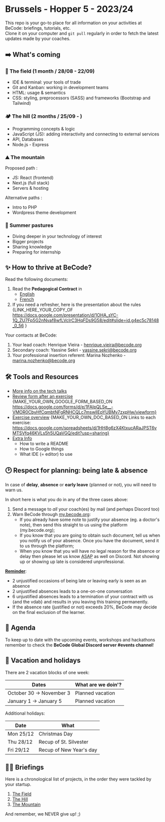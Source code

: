 # Brussels - Hopper 5 - 2023/24

This repo is your go-to place for all information on your activities at BeCode: briefings, tutorials, etc.  
Clone it on your computer and `git pull` regularly in order to fetch the latest updates made by your coaches.

## ➡️ What's coming

### 🌱 The field (1 month / 28/08 - 22/09)

- IDE & terminal: your tools of trade
- Git and Kanban: working in development teams
- HTML: usage & semantics
- CSS: styling, preprocessors (SASS) and frameworks (Bootstrap and Tailwind)

### 🏕️ The hill (2 months / 25/09 - )

- Programming concepts & logic
- JavaScript (JS): adding interactivity and connecting to external services
- API, Databases
- Node.js - Express

### ⛰️ The mountain

Proposed path :

- JS: React (frontend)
- Next.js (full stack)
- Servers & hosting

Alternative paths :

- Intro to PHP
- Wordpress theme development

### 🚠 Summer pastures

- Diving deeper in your technology of interest
- Bigger projects
- Sharing knowledge
- Preparing for internship

## ✨ How to thrive at BeCode?

Read the following documents:

1. Read the **Pedagogical Contract** in
   - [English](https://github.com/becodeorg/BeCode/blob/master/educationalcontract.md)
   - [French](https://github.com/becodeorg/BeCode/blob/master/contratpedagogique.md)
2. If you need a refresher, here is the presentation about the rules {LINK_HERE_YOUR_COPY_OF https://docs.google.com/presentation/d/1OHA_sYC-1Q_ZU7Fp5G2nNvaf8wfLVcIrC3HqFDs9G58/edit#slide=id.g4ec5c78148_0_56 }

Your contacts at BeCode:

1. Your lead coach: Henrique Vieira - [henrique.vieira@becode.org]()
2. Secondary coach: Yassine Sekri - [yassine.sekri@becode.org]()
3. Your professional insertion referent: Marina Nozhenko - [marina.nozhenko@becode.org]()

## 🛠️ Tools and Resources

- [More info on the tech talks](./Extra-Info/Tech-Talks.md)
- [Review form after an exercise]() {MAKE_YOUR_OWN_GOOGLE_FORM_BASED_ON https://docs.google.com/forms/d/e/1FAIpQLSe__-VMOR0CbyHfCqmbtNFgRNHCQLc7mswlIEpYUBMv7zxpHw/viewform}
- [Exercise overview]() {MAKE_YOUR_OWN_DOC_BASED_ON Links to each exercise: https://docs.google.com/spreadsheets/d/1HH8g6zX4KtxucARaJPST6vMTSVfq46KVLs5h5UQaVGQ/edit?usp=sharing}
- [Extra Info](./Extra-Info)
  - How to write a README
  - How to Google things
  - What IDE (= editor) to use

## 🕑 Respect for planning: being late & absence

In case of **delay**, **absence** or **early leave** (planned or not), you will need to warn us.

In short here is what you do in any of the three cases above:

1. Send a message to _all_ your coach(es) by mail (and perhaps Discord too)
2. Warn BeCode through [my.becode.org](https://my.becode.org/):
   - If you already have some note to justify your absence (eg. a doctor's note), then send this straight to us using the platform (my.becode.org);
   - If you know that you are going to obtain such document, tell us when you notify us of your absence. Once you have the document, send it to us through the platform;
   - When you know that you will have no legal reason for the absence or delay then please let us know <abbr title="As Soon As Possible">ASAP</abbr> as well on Discord. Not showing up or showing up late is considered unprofessional.

**[Reminder](https://github.com/becodeorg/BeCode/blob/master/educationalcontract.md#sanctions)**:

- 2 unjustified occasions of being late or leaving early is seen as an absence
- 2 unjustified absences leads to a one-on-one conversation
- 6 unjustified absences leads to a termination of your contract with us {and the vdab} and results in you leaving this training permanently.
- If the absence rate (justified or not) exceeds 20%, BeCode may decide on the final exclusion of the learner.

## 📅 Agenda

To keep up to date with the upcoming events, workshops and hackathons remember to check the **BeCode Global Discord server #events channel**!

## 🌴 Vacation and holidays

There are 2 vacation blocks of one week:

| Dates                    | What are we doin'? |
| ------------------------ | ------------------ |
| October 30 -> November 3 | Planned vacation   |
| January 1 -> January 5   | Planned vacation   |

Additional holidays:

| Date      | What                    |
| --------- | ----------------------- |
| Mon 25/12 | Christmas Day           |
| Thu 28/12 | Recup of St. Silvester  |
| Fri 29/12 | Recup of New Year's day |

## 👩‍🎓 Briefings

Here is a chronological list of projects, in the order they were tackled by your startup.

1. [The Field](./1.The-Field)
2. [The Hill](./2.The-Hill)
3. [The Mountain](./3.The-Mountain)

And remember, we NEVER give up! ;)
